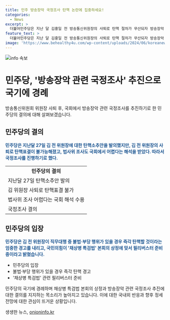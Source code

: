 ```yaml
---
title: 민주 방송장악 국정조사 탄핵 논란에 집중하세요!
categories:
  - News
excerpt: >
  더불어민주당은 지난 달 김홍일 전 방송통신위원장의 사퇴로 탄핵 절차가 무산되자 방송장악 관련 국정조사를 추진하기로 했다. 국회 입법조사처가 탄핵 절차는 불가하다는 해석을 내놓자 민주당은 법사위 조사는 하지 않고 대신 국정조사를 진행하기로 하였다. 또한, 김 전 위원장의 직무대행에 대해서도 불법·부당 행위가 있을 경우 즉각 탄핵하겠다는 엄중한 경고를 하였다. 클릭하면 상세 내용을 확인할 수 있다.
feature_text: >
  더불어민주당은 지난 달 김홍일 전 방송통신위원장의 사퇴로 탄핵 절차가 무산되자 방송장악 관련 국정조사를 추진하기로 했다. 국회 입법조사처가 탄핵 절차는 불가하다는 해석을 내놓자 민주당은 법사위 조사는 하지 않고 대신 국정조사를 진행하기로 하였다. 또한, 김 전 위원장의 직무대행에 대해서도 불법·부당 행위가 있을 경우 즉각 탄핵하겠다는 엄중한 경고를 하였다. 클릭하면 상세 내용을 확인할 수 있다.
image: 'https://www.behealthy4u.com/wp-content/uploads/2024/06/koreanews.jpg'
---
```


<p><img src="https://www.behealthy4u.com/wp-content/uploads/2024/06/koreanews.jpg" alt="info 속보" /></p>

<h1>민주당, '방송장악 관련 국정조사' 추진으로 국기에 경례</h1>

<p data-ke-size="size16">방송통신위원회 위원장 사퇴 후, 국회에서 방송장악 관련 국정조사를 추진하기로 한 민주당의 결의에 대해 살펴보겠습니다.</p>

<h2 data-ke-size="size26">민주당의 결의</h2>

<p><b><span style="color: #1a5490;">민주당은 지난달 27일 김 전 위원장에 대한 탄핵소추안을 발의했지만, 김 전 위원장의 사퇴로 탄핵표결이 불가능해졌고, 법사위 조사도 국회에서 어렵다는 해석을 받았다. 따라서 국정조사를 진행하기로 했다.</span></b></p>

<table>
  <tr>
    <td style="text-align: center; height: 17px;"><b>민주당의 결의</b></td>
  </tr>
  <tr>
    <td>지난달 27일 탄핵소추안 발의</td>
  </tr>
  <tr>
    <td>김 위원장 사퇴로 탄핵표결 불가</td>
  </tr>
  <tr>
    <td>법사위 조사 어렵다는 국회 해석 수용</td>
  </tr>
  <tr>
    <td>국정조사 결의</td>
  </tr>
</table>

<h2 data-ke-size="size26">민주당의 입장</h2>

<p><b><span style="color: #1a5490;">민주당은 김 전 위원장이 직무대행 중 불법·부당 행위가 있을 경우 즉각 탄핵할 것이라는 엄중한 경고를 내리고, 국민의힘이 '채상병 특검법' 본회의 상정에 맞서 필리버스터 준비 중이라고 밝혔습니다.</span></b></p>

<ul>
  <li>민주당의 입장</li>
  <li>불법·부당 행위가 있을 경우 즉각 탄핵 경고</li>
  <li>'채상병 특검법' 관련 필리버스터 준비</li>
</ul>

<p data-ke-size="size16">민주당의 국기에 경례하며 채상병 특검법 본회의 상정과 방송장악 관련 국정조사 추진에 대한 결의를 지지하는 목소리가 높아지고 있습니다. 이에 대한 국내외 반응과 향후 정세 전망에 대한 관심이 뜨거운 상황입니다.</p>
생생한 뉴스, <a href="https://onioninfo.kr" rel="dofollow">onioninfo.kr</a>


